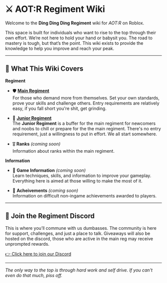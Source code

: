 # ⚔️ AOT:R Regiment Wiki

Welcome to the **Ding Ding Ding Regiment** wiki for *AOT:R* on Roblox.

This space is built for individuals who want to rise to the top through their own effort. We’re not here to hold your hand or babysit you. The road to mastery is tough, but that’s the point. This wiki exists to provide the knowledge to help you improve and reach your peak.

---

## 📌 What This Wiki Covers

__Regiment__

- 🛡️ **[Main Regiment](regiment.md#main-regiment)**  
  For those who demand more from themselves. Set your own standards, prove your skills and challenge others. Entry requirements are relatively easy, if you fall short you're shit, get grinding.

- 🎯 **[Junior Regiment](regiment.md#junior-regiment)**  
  The **Junior Regiment** is a buffer for the main regiment for newcomers and noobs to chill or prepare for the the main regiment. There's no entry requirement, just a willingness to put in effort. We all start somewhere.


- 🎖️ **Ranks** *(coming soon)*  
  Information about ranks within the main regiment.

__Information__

- 📖 **Game Information** *(coming soon)*  
  Learn techniques, skills, and information to improve your gameplay. Everything here is aimed at those willing to make the most of it.

- 🏅 **Acheivements** *(coming soon)*  
  Information on difficult non-ingame achievements awarded to players.

---

## 💬 Join the Regiment Discord

This is where you’ll commune with us dumbasses. The community is here for support, challenges, and just a place to talk. Giveaways will also be hosted on the discord, those who are active in the main reg may receive unprompted rewards.

[👉 Click here to join our Discord](https://discord.com/invite/UgHD58jAyF)

---

_The only way to the top is through hard work and self drive. If you can't even do that much, piss off._ 
